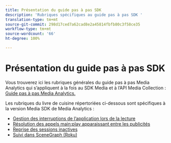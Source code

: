 ```yaml
---
title: Présentation du guide pas à pas SDK
description: 'Rubriques spécifiques au guide pas à pas SDK '
translation-type: tm+mt
source-git-commit: 298d17ced7a62cad8e2a45814fbfb80c3f58ce35
workflow-type: tm+mt
source-wordcount: '66'
ht-degree: 100%

---
```



# Présentation du guide pas à pas SDK

Vous trouverez ici les rubriques générales du guide pas à pas Media Analytics qui s’appliquent à la fois au SDK Media et à l’API Media Collection : [Guide pas à pas Media Analytics.](/help/media-analytics-cookbook/media-analytics-cookbook.md)

Les rubriques du livre de cuisine répertoriées ci-dessous sont spécifiques à la version Media SDK de Media Analytics :

* [Gestion des interruptions de l’application lors de la lecture](/help/sdk-implement/cookbook/app-interrupts.md)
* [Résolution des appels main:play apparaissant entre les publicités](/help/sdk-implement/cookbook/fix-ad-play-ad.md)
* [Reprise des sessions inactives](/help/sdk-implement/cookbook/resuming-inactive.md)
* [Suivi dans SceneGraph (Roku)](/help/sdk-implement/cookbook/sdk-track-scenegraph.md)
